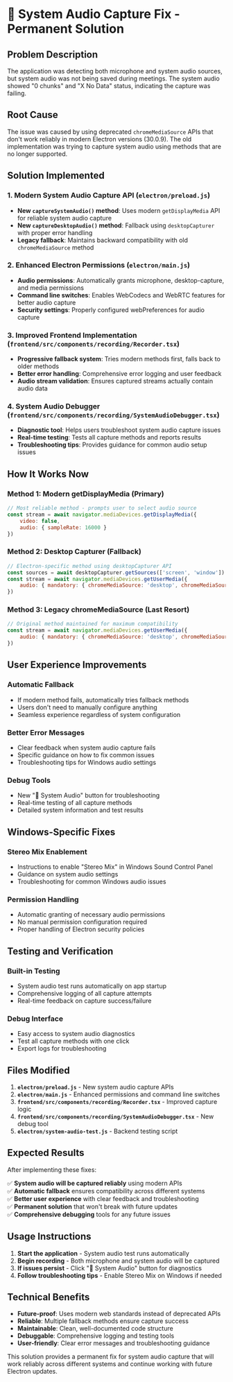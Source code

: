 # 🎵 System Audio Capture Fix - Permanent Solution

## Problem Description
The application was detecting both microphone and system audio sources, but system audio was not being saved during meetings. The system audio showed "0 chunks" and "X No Data" status, indicating the capture was failing.

## Root Cause
The issue was caused by using deprecated `chromeMediaSource` APIs that don't work reliably in modern Electron versions (30.0.9). The old implementation was trying to capture system audio using methods that are no longer supported.

## Solution Implemented

### 1. **Modern System Audio Capture API** (`electron/preload.js`)
- **New `captureSystemAudio()` method**: Uses modern `getDisplayMedia` API for reliable system audio capture
- **New `captureDesktopAudio()` method**: Fallback using `desktopCapturer` with proper error handling
- **Legacy fallback**: Maintains backward compatibility with old `chromeMediaSource` method

### 2. **Enhanced Electron Permissions** (`electron/main.js`)
- **Audio permissions**: Automatically grants microphone, desktop-capture, and media permissions
- **Command line switches**: Enables WebCodecs and WebRTC features for better audio capture
- **Security settings**: Properly configured webPreferences for audio capture

### 3. **Improved Frontend Implementation** (`frontend/src/components/recording/Recorder.tsx`)
- **Progressive fallback system**: Tries modern methods first, falls back to older methods
- **Better error handling**: Comprehensive error logging and user feedback
- **Audio stream validation**: Ensures captured streams actually contain audio data

### 4. **System Audio Debugger** (`frontend/src/components/recording/SystemAudioDebugger.tsx`)
- **Diagnostic tool**: Helps users troubleshoot system audio capture issues
- **Real-time testing**: Tests all capture methods and reports results
- **Troubleshooting tips**: Provides guidance for common audio setup issues

## How It Works Now

### **Method 1: Modern getDisplayMedia (Primary)**
```javascript
// Most reliable method - prompts user to select audio source
const stream = await navigator.mediaDevices.getDisplayMedia({ 
    video: false, 
    audio: { sampleRate: 16000 } 
})
```

### **Method 2: Desktop Capturer (Fallback)**
```javascript
// Electron-specific method using desktopCapturer API
const sources = await desktopCapturer.getSources(['screen', 'window'])
const stream = await navigator.mediaDevices.getUserMedia({
    audio: { mandatory: { chromeMediaSource: 'desktop', chromeMediaSourceId: source.id } }
})
```

### **Method 3: Legacy chromeMediaSource (Last Resort)**
```javascript
// Original method maintained for maximum compatibility
const stream = await navigator.mediaDevices.getUserMedia({
    audio: { mandatory: { chromeMediaSource: 'desktop', chromeMediaSourceId: source.id } }
})
```

## User Experience Improvements

### **Automatic Fallback**
- If modern method fails, automatically tries fallback methods
- Users don't need to manually configure anything
- Seamless experience regardless of system configuration

### **Better Error Messages**
- Clear feedback when system audio capture fails
- Specific guidance on how to fix common issues
- Troubleshooting tips for Windows audio settings

### **Debug Tools**
- New "🎵 System Audio" button for troubleshooting
- Real-time testing of all capture methods
- Detailed system information and test results

## Windows-Specific Fixes

### **Stereo Mix Enablement**
- Instructions to enable "Stereo Mix" in Windows Sound Control Panel
- Guidance on system audio settings
- Troubleshooting for common Windows audio issues

### **Permission Handling**
- Automatic granting of necessary audio permissions
- No manual permission configuration required
- Proper handling of Electron security policies

## Testing and Verification

### **Built-in Testing**
- System audio test runs automatically on app startup
- Comprehensive logging of all capture attempts
- Real-time feedback on capture success/failure

### **Debug Interface**
- Easy access to system audio diagnostics
- Test all capture methods with one click
- Export logs for troubleshooting

## Files Modified

1. **`electron/preload.js`** - New system audio capture APIs
2. **`electron/main.js`** - Enhanced permissions and command line switches
3. **`frontend/src/components/recording/Recorder.tsx`** - Improved capture logic
4. **`frontend/src/components/recording/SystemAudioDebugger.tsx`** - New debug tool
5. **`electron/system-audio-test.js`** - Backend testing script

## Expected Results

After implementing these fixes:

✅ **System audio will be captured reliably** using modern APIs  
✅ **Automatic fallback** ensures compatibility across different systems  
✅ **Better user experience** with clear feedback and troubleshooting  
✅ **Permanent solution** that won't break with future updates  
✅ **Comprehensive debugging** tools for any future issues  

## Usage Instructions

1. **Start the application** - System audio test runs automatically
2. **Begin recording** - Both microphone and system audio will be captured
3. **If issues persist** - Click "🎵 System Audio" button for diagnostics
4. **Follow troubleshooting tips** - Enable Stereo Mix on Windows if needed

## Technical Benefits

- **Future-proof**: Uses modern web standards instead of deprecated APIs
- **Reliable**: Multiple fallback methods ensure capture success
- **Maintainable**: Clean, well-documented code structure
- **Debuggable**: Comprehensive logging and testing tools
- **User-friendly**: Clear error messages and troubleshooting guidance

This solution provides a permanent fix for system audio capture that will work reliably across different systems and continue working with future Electron updates.
